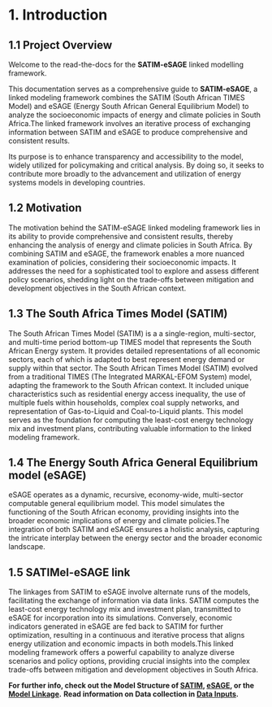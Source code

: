 # 1. Introduction
 ## 1.1 Project Overview

Welcome to the read-the-docs for the **SATIM-eSAGE** linked modelling framework.

This documentation serves as a comprehensive guide to **SATIM-eSAGE**, a  linked modeling framework combines the SATIM (South African TIMES Model) and eSAGE (Energy South African General Equilibrium Model) to analyze the socioeconomic impacts of energy and climate policies in South Africa.The linked framework involves an iterative process of exchanging information between SATIM and eSAGE to produce comprehensive and consistent results.

Its purpose is to enhance transparency and accessibility to the model, widely utilized for policymaking and critical analysis. By doing so, it seeks to contribute more broadly to the advancement and utilization of energy systems models in developing countries.

 ## 1.2 Motivation

The motivation behind the SATIM-eSAGE linked modeling framework lies in its ability to provide comprehensive and consistent results, thereby enhancing the analysis of energy and climate policies in South Africa. By combining SATIM and eSAGE, the framework enables a more nuanced examination of policies, considering their socioeconomic impacts. It addresses the need for a sophisticated tool to explore and assess different policy scenarios, shedding light on the trade-offs between mitigation and development objectives in the South African context.

 ## 1.3 The South Africa Times Model (SATIM)

The South African Times Model (SATIM) is a a single-region, multi-sector, and multi-time period bottom-up TIMES model that represents the South African Energy system. It provides detailed representations of all economic sectors, each of which is adapted to best represent energy demand or supply within that sector. The South African Times Model (SATIM) evolved from a traditional TIMES (The Integrated MARKAL-EFOM System) model, adapting the framework to the South African context. It included unique characteristics such as residential energy access inequality, the use of multiple fuels within households, complex coal supply networks, and representation of Gas-to-Liquid and Coal-to-Liquid plants. This model serves as the foundation for computing the least-cost energy technology mix and investment plans, contributing valuable information to the linked modeling framework.

## 1.4 The Energy South Africa General Equilibrium model (eSAGE)  

 eSAGE operates as a dynamic, recursive, economy-wide, multi-sector computable general equilibrium model. This model simulates the functioning of the South African economy, providing insights into the broader economic implications of energy and climate policies.The integration of both SATIM and eSAGE ensures a holistic analysis, capturing the intricate interplay between the energy sector and the broader economic landscape.


## 1.5 SATIMel-eSAGE link

The linkages from SATIM to eSAGE involve alternate runs of the models, facilitating the exchange of information via data links. SATIM computes the least-cost energy technology mix and investment plan, transmitted to eSAGE for incorporation into its simulations. Conversely, economic indicators generated in eSAGE are fed back to SATIM for further optimization, resulting in a continuous and iterative process that aligns energy utilization and economic impacts in both models.This linked modeling framework offers a powerful capability to analyze diverse scenarios and policy options, providing crucial insights into the complex trade-offs between mitigation and development objectives in South Africa.



**For further info, check out the Model Structure of [SATIM](/docs/source/02SATIM%20Model%20Structure.md), [eSAGE](/docs/source/03eSAGE%20Model%20Structure.md), or the [Model Linkage](/docs/source/04Model%20Linkage.md).**
**Read information on Data collection in [Data Inputs](/docs/source/05Data%20Inputs.md).**


